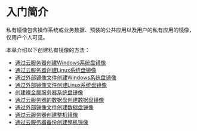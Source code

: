 # 入门简介<a name="ZH-CN_TOPIC_0013901628"></a>

私有镜像包含操作系统或业务数据、预装的公共应用以及用户的私有应用的镜像，仅用户个人可见。

本章介绍以下创建私有镜像的方法：

-   [通过云服务器创建Windows系统盘镜像](通过云服务器创建Windows系统盘镜像.md)
-   [通过云服务器创建Linux系统盘镜像](通过云服务器创建Linux系统盘镜像.md)
-   [通过外部镜像文件创建Windows系统盘镜像](通过外部镜像文件创建Windows系统盘镜像.md)
-   [通过外部镜像文件创建Linux系统盘镜像](通过外部镜像文件创建Linux系统盘镜像.md)
-   [创建裸金属服务器系统盘镜像](创建裸金属服务器系统盘镜像.md)
-   [通过云服务器的数据盘创建数据盘镜像](通过云服务器的数据盘创建数据盘镜像.md)
-   [通过外部镜像文件创建数据盘镜像](通过外部镜像文件创建数据盘镜像.md)
-   [通过云服务器创建整机镜像](通过云服务器创建整机镜像.md)
-   [通过云服务器备份创建整机镜像](通过云服务器备份创建整机镜像.md)

